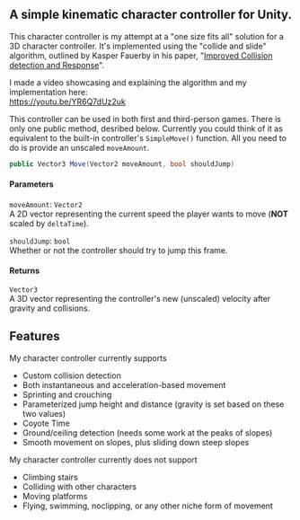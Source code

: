 ## A simple kinematic character controller for Unity.

This character controller is my attempt at a "one size fits all" solution for a 3D character controller. It's implemented using the "collide and slide" algorithm, outlined by Kasper Fauerby in his paper, "[Improved Collision detection and Response](https://www.peroxide.dk/papers/collision/collision.pdf)".

I made a video showcasing and explaining the algorithm and my implementation here: \
https://youtu.be/YR6Q7dUz2uk

This controller can be used in both first and third-person games. There is only one public method, desribed below. Currently you could think of it as equivalent to the built-in controller's `SimpleMove()` function. All you need to do is provide an unscaled `moveAmount`.

```cs
public Vector3 Move(Vector2 moveAmount, bool shouldJump)
```
#### Parameters
`moveAmount`: `Vector2` \
A 2D vector representing the current speed the player wants to move (**NOT** scaled by `deltaTime`).

`shouldJump`: `bool` \
Whether or not the controller should try to jump this frame.

#### Returns
`Vector3` \
A 3D vector representing the controller's new (unscaled) velocity after gravity and collisions.

## Features
My character controller currently supports
- Custom collision detection
- Both instantaneous and acceleration-based movement
- Sprinting and crouching
- Parameterized jump height and distance (gravity is set based on these two values)
- Coyote Time
- Ground/ceiling detection (needs some work at the peaks of slopes)
- Smooth movement on slopes, plus sliding down steep slopes

My character controller currently does not support
- Climbing stairs
- Colliding with other characters
- Moving platforms
- Flying, swimming, noclipping, or any other niche form of movement